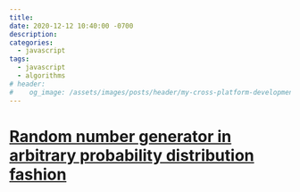 ```yaml
---
title: 
date: 2020-12-12 10:40:00 -0700
description: 
categories: 
  - javascript
tags:
  - javascript
  - algorithms
# header:
#    og_image: /assets/images/posts/header/my-cross-platform-development-environment.png
---
```



# [Random number generator in arbitrary probability distribution fashion](https://www.geeksforgeeks.org/random-number-generator-in-arbitrary-probability-distribution-fashion)
